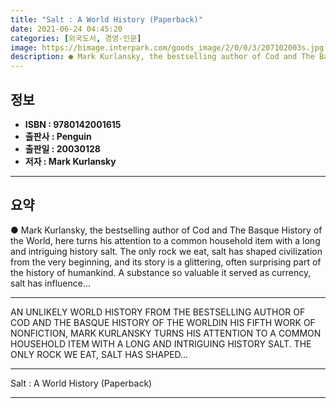 ```yaml
---
title: "Salt : A World History (Paperback)"
date: 2021-06-24 04:45:20
categories: [외국도서, 경영-인문]
image: https://bimage.interpark.com/goods_image/2/0/0/3/207102003s.jpg
description: ● Mark Kurlansky, the bestselling author of Cod and The Basque History of the World, here turns his attention to a common household item with a long and intrig
---
```


## **정보**

- **ISBN : 9780142001615**
- **출판사 : Penguin**
- **출판일 : 20030128**
- **저자 : Mark Kurlansky**

------



## **요약**

●  Mark Kurlansky, the bestselling author of Cod and The Basque History of the World, here turns his attention to a common household item with a long and intriguing history salt. The only rock we eat, salt has shaped civilization from the very beginning, and its story is a glittering, often surprising part of the history of humankind. A substance so valuable it served as currency, salt has influence...

------

AN UNLIKELY WORLD HISTORY FROM THE BESTSELLING AUTHOR OF COD AND THE BASQUE HISTORY OF THE WORLDIN HIS FIFTH WORK OF NONFICTION, MARK KURLANSKY TURNS HIS ATTENTION TO A COMMON HOUSEHOLD ITEM WITH A LONG AND INTRIGUING HISTORY SALT. THE ONLY ROCK WE EAT, SALT HAS SHAPED... 

------


Salt : A World History (Paperback) 

------


